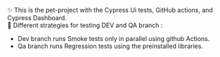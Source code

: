 ✨ This is the pet-project with the Cypress Ui tests, GitHub actions, and Cypress Dashboard.<br>
🧪 Different strategies for testing DEV and QA branch  : 
- Dev branch runs Smoke tests only in parallel using github Actions. 
- Qa branch runs Regression tests using the preinstalled libraries.   
